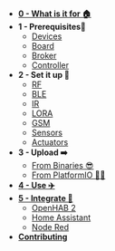 - [**0 - What is it for 🏠**](goal)
- **1 - Prerequisites🧭**
  - [Devices](prerequisites/devices)
  - [Board](prerequisites/board)
  - [Broker](prerequisites/broker)
  - [Controller](prerequisites/controller)
- **2 - Set it up 🔨**
  - [RF](setitup/rf)
  - [BLE](setitup/ble)
  - [IR](setitup/ir)
  - [LORA](setitup/lora)
  - [GSM](setitup/gsm)
  - [Sensors](setitup/sensors)
  - [Actuators](setitup/actuators)
- **3 - Upload ➡️**
  - [From Binaries 😎](upload/binaries)
  - [From PlatformIO 👨‍🎓](upload/pio)
- [**4 - Use ✈️**](use)
- [**5 - Integrate 🎉**](integrate)
  - [OpenHAB 2](integrate/openhab2)
  - [Home Assistant](integrate/home_assistant)
  - [Node Red](integrate/node_red)
- [**Contributing**](https://github.com/1technophile/OpenMQTTGateway/blob/master/CONTRIBUTING.md)
